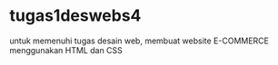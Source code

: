# tugas1deswebs4
untuk memenuhi tugas desain web, membuat website E-COMMERCE menggunakan HTML dan CSS 
